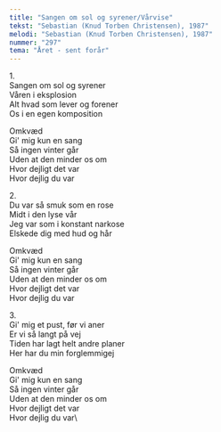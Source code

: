 ```yaml
---
title: "Sangen om sol og syrener/Vårvise"
tekst: "Sebastian (Knud Torben Christensen), 1987"
melodi: "Sebastian (Knud Torben Christensen), 1987"
nummer: "297"
tema: "Året - sent forår"
---
```


1\.\
Sangen om sol og syrener\
Våren i eksplosion\
Alt hvad som lever og forener\
Os i en egen komposition

Omkvæd\
Gi' mig kun en sang\
Så ingen vinter går\
Uden at den minder os om\
Hvor dejligt det var\
Hvor dejlig du var

2\.\
Du var så smuk som en rose\
Midt i den lyse vår\
Jeg var som i konstant narkose\
Elskede dig med hud og hår

Omkvæd\
Gi' mig kun en sang\
Så ingen vinter går\
Uden at den minder os om\
Hvor dejligt det var\
Hvor dejlig du var

3\.\
Gi' mig et pust, før vi aner\
Er vi så langt på vej\
Tiden har lagt helt andre planer\
Her har du min forglemmigej

Omkvæd\
Gi' mig kun en sang\
Så ingen vinter går\
Uden at den minder os om\
Hvor dejligt det var\
Hvor dejlig du var\
